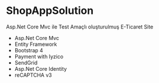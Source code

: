 # ShopAppSolution
Asp.Net Core Mvc ile Test Amaçlı oluşturulmuş E-Ticaret Site

- Asp.Net Core Mvc
- Entity Framework
- Bootstrap 4
- Payment with Iyzico 
- SendGrid
- Asp.Net Core Identity
- reCAPTCHA v3
